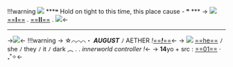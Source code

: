 !!!warning ![](https://cdn.discordapp.com/attachments/1092178832854888518/1108832208392835102/ezgif.com-resize.gif) ***❝ Hold on tight to this time, this place cause - ❞ ***
-> ![](https://caterpie.crd.co/assets/images/gallery26/23046e6c.gif?v=8cec5808) [==𝐈==](https://rentry.co/My-Moony) . [==𝐈𝐈==](https://dash.pluralkit.me/profile/m/crocv) . ![](https://caterpie.crd.co/assets/images/gallery26/23046e6c.gif?v=8cec5808)<-
***
->![](https://cdn.discordapp.com/attachments/1092178832854888518/1108830523356360734/blur_edges_11.png)<-
!!!warning
-> ☆⌒⌒⌒・ ***AUGUST*** ﾉ AETHER _!_[==***!***==]()<-
-> ![](https://caterpie.crd.co/assets/images/gallery25/3deb8698.gif?v=8cec5808) [==he==]() ﾉ she ﾉ they ﾉ it ﾉ dark ︵ . . *innerworld controller !*<-
-> **14**yo  + src : [==01==](https://www.gensh.in/characters/aether)   ‧₊˚✧<-